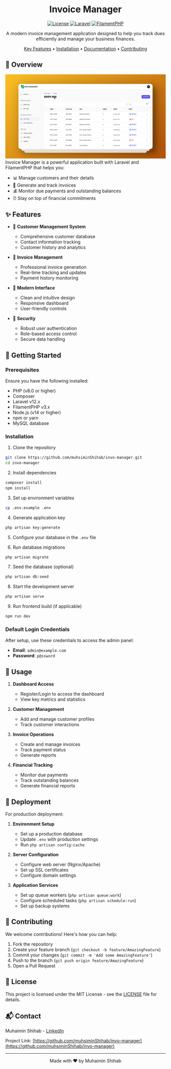 <div align="center">

# Invoice Manager

[![License](https://img.shields.io/badge/license-MIT-blue.svg)](LICENSE)
[![Laravel](https://img.shields.io/badge/Laravel-v12.x-FF2D20.svg)](https://laravel.com)
[![FilamentPHP](https://img.shields.io/badge/FilamentPHP-v3.x-7952B3.svg)](https://filamentphp.com)

A modern invoice management application designed to help you track dues efficiently and manage your business finances.

[Key Features](#features) • [Installation](#installation) • [Documentation](#usage) • [Contributing](#contributing)

</div>

## 🎯 Overview
![Invoice Manager Overview](/public/overview.png)
Invoice Manager is a powerful application built with Laravel and FilamentPHP that helps you:
- 📊 Manage customers and their details
- 📝 Generate and track invoices
- 💰 Monitor due payments and outstanding balances
- ⏰ Stay on top of financial commitments

## ✨ Features

-   👥 **Customer Management System**

    -   Comprehensive customer database
    -   Contact information tracking
    -   Customer history and analytics

-   📄 **Invoice Management**

    -   Professional invoice generation
    -   Real-time tracking and updates
    -   Payment history monitoring

-   🎨 **Modern Interface**

    -   Clean and intuitive design
    -   Responsive dashboard
    -   User-friendly controls

-   🔐 **Security**
    -   Robust user authentication
    -   Role-based access control
    -   Secure data handling

## 🚀 Getting Started

### Prerequisites

Ensure you have the following installed:

-   PHP (v8.0 or higher)
-   Composer
-   Laravel v12.x
-   FilamentPHP v3.x
-   Node.js (v14 or higher)
-   npm or yarn
-   MySQL database

### Installation

1. Clone the repository

```bash
git clone https://github.com/muhsiminShihab/invo-manager.git
cd invo-manager
```

2. Install dependencies

```bash
composer install
npm install
```

3. Set up environment variables

```bash
cp .env.example .env
```

4. Generate application key

```bash
php artisan key:generate
```

5. Configure your database in the `.env` file

6. Run database migrations

```bash
php artisan migrate
```

7. Seed the database (optional)

```bash
php artisan db:seed
```

8. Start the development server

```bash
php artisan serve
```

9. Run frontend build (if applicable)

```bash
npm run dev
```

### Default Login Credentials

After setup, use these credentials to access the admin panel:

-   **Email**: `admin@example.com`
-   **Password**: `p@ssword`

## 📖 Usage

1. **Dashboard Access**

    - Register/Login to access the dashboard
    - View key metrics and statistics

2. **Customer Management**

    - Add and manage customer profiles
    - Track customer interactions

3. **Invoice Operations**

    - Create and manage invoices
    - Track payment status
    - Generate reports

4. **Financial Tracking**
    - Monitor due payments
    - Track outstanding balances
    - Generate financial reports

## 🚀 Deployment

For production deployment:

1. **Environment Setup**

    - Set up a production database
    - Update `.env` with production settings
    - Run `php artisan config:cache`

2. **Server Configuration**

    - Configure web server (Nginx/Apache)
    - Set up SSL certificates
    - Configure domain settings

3. **Application Services**
    - Set up queue workers (`php artisan queue:work`)
    - Configure scheduled tasks (`php artisan schedule:run`)
    - Set up backup systems

## 🤝 Contributing

We welcome contributions! Here's how you can help:

1. Fork the repository
2. Create your feature branch (`git checkout -b feature/AmazingFeature`)
3. Commit your changes (`git commit -m 'Add some AmazingFeature'`)
4. Push to the branch (`git push origin feature/AmazingFeature`)
5. Open a Pull Request

## 📄 License

This project is licensed under the MIT License - see the [LICENSE](LICENSE) file for details.

## 📬 Contact

Muhaimin Shihab - [LinkedIn](https://linkedin.com/in/muhaiminshihab)

Project Link: [https://github.com/muhsiminShihab/invo-manager](https://github.com/muhsiminShihab/invo-manager)

---

<div align="center">
Made with ❤️ by Muhaimin Shihab
</div>
